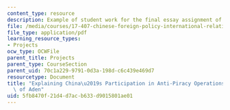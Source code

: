 ```yaml
---
content_type: resource
description: Example of student work for the final essay assignment of the course.
file: /media/courses/17-407-chinese-foreign-policy-international-relations-and-strategy-spring-2009/5fb8470f21d4d7acb633d9015801ae01_MIT17_407S09_student2.pdf
file_type: application/pdf
learning_resource_types:
- Projects
ocw_type: OCWFile
parent_title: Projects
parent_type: CourseSection
parent_uid: 70c1a229-9791-0d3a-198d-c6c439e469d7
resourcetype: Document
title: "Explaining China\u2019s Participation in Anti-Piracy Operations in the Gulf\
  \ of Aden"
uid: 5fb8470f-21d4-d7ac-b633-d9015801ae01
---
```

